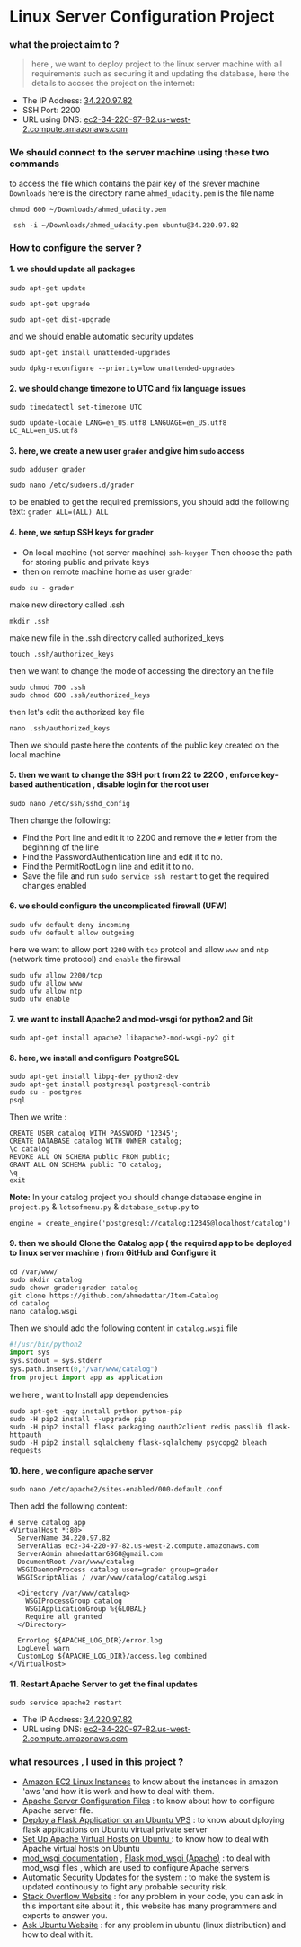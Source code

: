 # Linux Server Configuration Project

### what the project aim to ?
> here , we want to deploy project to the linux server machine with all requirements such as securing it and updating the database, here the details to accses the project on the internet: 

* The IP Address: [34.220.97.82](http://34.220.97.82/)
* SSH Port: 2200
* URL using DNS: [ec2-34-220-97-82.us-west-2.compute.amazonaws.com](http://ec2-34-220-97-82.us-west-2.compute.amazonaws.com/)

### We should connect to the server machine using these two commands
to access the file which contains the pair key of the srever machine
`Downloads` here is the directory name
`ahmed_udacity.pem` is the file name
```
chmod 600 ~/Downloads/ahmed_udacity.pem
```
```
 ssh -i ~/Downloads/ahmed_udacity.pem ubuntu@34.220.97.82
```

### How to configure the server ? 

#### 1. we should update all packages
```
sudo apt-get update
```
```
sudo apt-get upgrade
```
```
sudo apt-get dist-upgrade
```

 and we should enable automatic security updates
```
sudo apt-get install unattended-upgrades
```
```
sudo dpkg-reconfigure --priority=low unattended-upgrades
```

#### 2. we should change timezone to UTC and fix language issues 
```
sudo timedatectl set-timezone UTC
```
```
sudo update-locale LANG=en_US.utf8 LANGUAGE=en_US.utf8 LC_ALL=en_US.utf8
```

#### 3. here, we create a new user `grader` and give him `sudo` access
```
sudo adduser grader
```
```
sudo nano /etc/sudoers.d/grader 
```
to be enabled to get the required premissions, you should add the following text:
`grader ALL=(ALL) ALL`

#### 4. here, we setup  SSH keys for grader
* On local machine (not server machine)
`ssh-keygen`
Then choose the path for storing public and private keys
* then on remote machine home as user grader
```
sudo su - grader
```
make new directory called .ssh
```
mkdir .ssh
```
make new file in the .ssh directory called authorized_keys
```
touch .ssh/authorized_keys 
```
then we want to change the mode of accessing the directory an the file
```
sudo chmod 700 .ssh
sudo chmod 600 .ssh/authorized_keys
```
then let's edit the authorized key file
```
nano .ssh/authorized_keys 
```
Then we should paste here the contents of the public key created on the local machine

#### 5. then we want to change the SSH port from 22 to 2200 , enforce key-based authentication , disable login for the root user
```
sudo nano /etc/ssh/sshd_config
```
Then change the following:
* Find the Port line and edit it to 2200 and remove the `#` letter from the beginning of the line 
* Find the PasswordAuthentication line and edit it to no.
* Find the PermitRootLogin line and edit it to no.
* Save the file and run `sudo service ssh restart` to get the required changes enabled

#### 6. we should configure the uncomplicated firewall (UFW)
```
sudo ufw default deny incoming
sudo ufw default allow outgoing
```
here we want to allow port `2200` with `tcp` protcol and allow `www` and `ntp` (network time protocol) and `enable` the firewall
```
sudo ufw allow 2200/tcp
sudo ufw allow www
sudo ufw allow ntp
sudo ufw enable
```

#### 7. we want to install Apache2 and mod-wsgi for python2 and Git
```
sudo apt-get install apache2 libapache2-mod-wsgi-py2 git
```

#### 8. here, we install and configure PostgreSQL
```
sudo apt-get install libpq-dev python2-dev
sudo apt-get install postgresql postgresql-contrib
sudo su - postgres
psql
```
Then we write :
```
CREATE USER catalog WITH PASSWORD '12345';
CREATE DATABASE catalog WITH OWNER catalog;
\c catalog
REVOKE ALL ON SCHEMA public FROM public;
GRANT ALL ON SCHEMA public TO catalog;
\q
exit
```
**Note:** In your catalog project you should change database engine in `project.py` & `lotsofmenu.py` & `database_setup.py` to
```
engine = create_engine('postgresql://catalog:12345@localhost/catalog')
```

#### 9. then we should Clone the Catalog app ( the required app to be deployed to linux server machine ) from GitHub and Configure it
```
cd /var/www/
sudo mkdir catalog
sudo chown grader:grader catalog
git clone https://github.com/ahmedattar/Item-Catalog
cd catalog
nano catalog.wsgi
```
Then we should add the following content in `catalog.wsgi` file
```python
#!/usr/bin/python2
import sys
sys.stdout = sys.stderr
sys.path.insert(0,"/var/www/catalog")
from project import app as application
```
we here , want to Install app dependencies 
```
sudo apt-get -qqy install python python-pip
sudo -H pip2 install --upgrade pip
sudo -H pip2 install flask packaging oauth2client redis passlib flask-httpauth
sudo -H pip2 install sqlalchemy flask-sqlalchemy psycopg2 bleach requests
```

#### 10. here , we configure apache server
```
sudo nano /etc/apache2/sites-enabled/000-default.conf
```
Then add the following content:
```
# serve catalog app
<VirtualHost *:80>
  ServerName 34.220.97.82
  ServerAlias ec2-34-220-97-82.us-west-2.compute.amazonaws.com
  ServerAdmin ahmedattar6868@gmail.com
  DocumentRoot /var/www/catalog
  WSGIDaemonProcess catalog user=grader group=grader
  WSGIScriptAlias / /var/www/catalog/catalog.wsgi

  <Directory /var/www/catalog>
    WSGIProcessGroup catalog
    WSGIApplicationGroup %{GLOBAL}
    Require all granted
  </Directory>

  ErrorLog ${APACHE_LOG_DIR}/error.log
  LogLevel warn
  CustomLog ${APACHE_LOG_DIR}/access.log combined
</VirtualHost>

```
#### 11. Restart Apache Server to get the final updates 
```
sudo service apache2 restart
```
* The IP Address: [34.220.97.82](http://34.220.97.82/)
*  URL using DNS: [ec2-34-220-97-82.us-west-2.compute.amazonaws.com](http://ec2-34-220-97-82.us-west-2.compute.amazonaws.com/)

### what resources , I used in this project ?
* [Amazon EC2 Linux Instances](https://docs.aws.amazon.com/AWSEC2/latest/UserGuide/EC2_GetStarted.html) to know about the instances in amazon 'aws 'and how it is work and how to deal with them.
* [Apache Server Configuration Files](https://httpd.apache.org/docs/current/configuring.html) : to know about how to configure Apache server file.
* [Deploy a Flask Application on an Ubuntu VPS](https://www.digitalocean.com/community/tutorials/how-to-deploy-a-flask-application-on-an-ubuntu-vps) : to know about dploying flask applications on Ubuntu virtual private server
* [Set Up Apache Virtual Hosts on Ubuntu ](https://www.digitalocean.com/community/tutorials/how-to-set-up-apache-virtual-hosts-on-ubuntu-14-04-lts) : to know how to deal with Apache virtual hosts on Ubuntu
* [mod_wsgi documentation](https://modwsgi.readthedocs.io/en/develop/) , [Flask mod_wsgi (Apache)](http://flask.pocoo.org/docs/0.12/deploying/mod_wsgi/) : to deal with mod_wsgi files , which are used to configure Apache servers
* [Automatic Security Updates for the system](https://help.ubuntu.com/community/AutomaticSecurityUpdates#Using_the_.22unattended-upgrades.22_package) : to make the system is updated continously to fight any probable security risk.
*  [Stack Overflow Website](https://stackoverflow.com/) : for any problem in your code, you can ask in this important site about it , this website has many programmers and experts to answer you.
* [Ask Ubuntu Website](https://askubuntu.com/) : for any problem in ubuntu (linux distribution) and how to deal with it.
